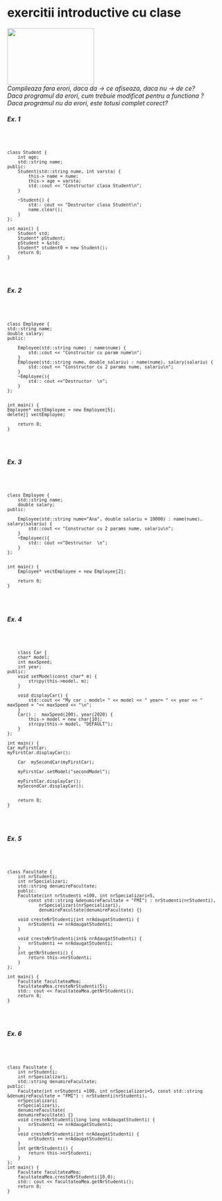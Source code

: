 # exercitii introductive cu clase
<img src="https://media.tenor.com/GfSX-u7VGM4AAAAC/coding.gif" width="200" height="130"  />
<br>
<i> Compileaza fara erori, daca da -> ce afiseaza, daca nu -> de ce? </i>
<br>
<i> Daca programul da erori, cum trebuie modificat pentru a functiona ?</i>
<br>
<i> Daca programul nu da erori, este totusi complet corect?</i>


<br>
<h5> Ex. 1 </h5>
<code>

    class Student {
        int age;
        std::string name;
    public:
        Student(std::string nume, int varsta) {
            this-> name = nume;
            this-> age = varsta;
            std::cout << "Constructor clasa Student\n";
        }
    
        ~Student() {
            std:: cout << "Destructor clasa Student\n";
            name.clear();
        }
    };
    
    int main() {
        Student std;
        Student* pStudent;
        pStudent = &std;
        Student* student0 = new Student();
        return 0;
    }
</code>

<br>
<h5> Ex. 2 </h5>
<code>
    
    class Employee {
    std::string name;
    double salary;
    public:
    
        Employee(std::string nume) : name(nume) {
            std::cout << "Constructor cu param nume\n";
        }
        Employee(std::string nume, double salariu) : name(nume), salary(salariu) {
            std::cout << "Constructor cu 2 params nume, salariu\n";
        }
        ~Employee(){
            std:: cout <<"Destructor  \n";
        }
    };
    
    
    int main() {
    Employee* vectEmployee = new Employee[5];
    delete[] vectEmployee;
    
        return 0;
    }
</code>

<br>
<h5> Ex. 3 </h5>
<code>

    class Employee {
        std::string name;
        double salary;
    public:
    
        Employee(std::string nume="Ana", double salariu = 10000) : name(nume), salary(salariu) {
            std::cout << "Constructor cu 2 params nume, salariu\n";
        }
        ~Employee(){
            std:: cout <<"Destructor  \n";
        }
    };
    
    
    int main() {
        Employee* vectEmployee = new Employee[2];
    
        return 0;
    }
</code>

<br>
<h5> Ex. 4 </h5>
<code>

        class Car {
        char* model;
        int maxSpeed;
        int year;
    public:
        void setModel(const char* m) {
            strcpy(this->model, m);
        }
    
        void displayCar() {
            std::cout << "My car : model= " << model << " year= " << year << " maxSpeed = "<< maxSpeed << "\n";
        }
        Car() :  maxSpeed(200), year(2020) {
            this-> model = new char[10];
            strcpy(this-> model, "DEFAULT");
        }
    };
    
    int main() {
    Car myFirstCar;
    myFirstCar.displayCar();
    
        Car  mySecondCar(myFirstCar);
        
        myFirstCar.setModel("secondModel");
        
        myFirstCar.displayCar();
        mySecondCar.displayCar();
    
    
        return 0;
    }

</code>


<br>
<h5> Ex. 5 </h5>
<code>

    class Facultate {
        int nrStudenti;
        int nrSpecializari;
        std::string denumireFacultate;
        public:
        Facultate(int nrStudenti =100, int nrSpecializari=5, 
            const std::string &denumireFacultate = "FMI") : nrStudenti(nrStudenti),
                nrSpecializari(nrSpecializari),
                denumireFacultate(denumireFacultate) {}
        
        void cresteNrStudenti(int nrAdaugatStudenti) {
            nrStudenti += nrAdaugatStudenti;
        }
    
        void cresteNrStudenti(int& nrAdaugatStudenti) {
            nrStudenti += nrAdaugatStudenti;
        }
        int getNrStudenti() {
            return this->nrStudenti;
        }
    };
    
    int main() {
        Facultate facultateaMea;
        facultateaMea.cresteNrStudenti(5);
        std:: cout << facultateaMea.getNrStudenti();
        return 0;
    }

</code>

<br>
<h5> Ex. 6 </h5>
<code>

    class Facultate {
        int nrStudenti;
        int nrSpecializari;
        std::string denumireFacultate;
    public:
        Facultate(int nrStudenti =100, int nrSpecializari=5, const std::string &denumireFacultate = "FMI") : nrStudenti(nrStudenti),
        nrSpecializari(
        nrSpecializari),
        denumireFacultate(
        denumireFacultate) {}
        void cresteNrStudenti(long long nrAdaugatStudenti) {
            nrStudenti += nrAdaugatStudenti;
        }
        void cresteNrStudenti(int nrAdaugatStudenti) {
            nrStudenti += nrAdaugatStudenti;
        }
        int getNrStudenti() {
            return this->nrStudenti;
        }
    };
    int main() {
        Facultate facultateaMea;
        facultateaMea.cresteNrStudenti(10.0);
        std:: cout << facultateaMea.getNrStudenti();
        return 0;
    }
    
    

</code>